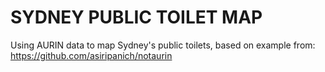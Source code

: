 # SYDNEY PUBLIC TOILET MAP
Using AURIN data to map Sydney's public toilets, based on example from: https://github.com/asiripanich/notaurin

